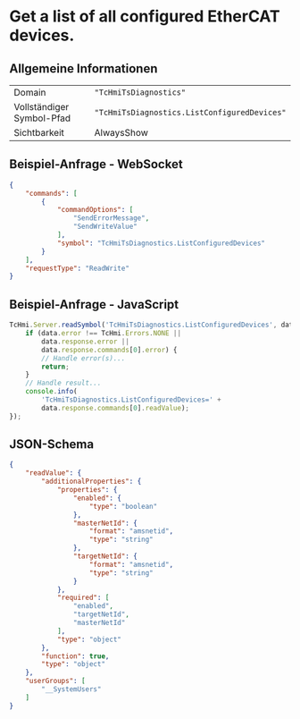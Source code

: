 # Get a list of all configured EtherCAT devices.

## Allgemeine Informationen

|  |  |
| - | - |
| Domain | `"TcHmiTsDiagnostics"` |
| Vollständiger Symbol-Pfad | `"TcHmiTsDiagnostics.ListConfiguredDevices"` |
| Sichtbarkeit | AlwaysShow |

## Beispiel-Anfrage - WebSocket

```json
{
    "commands": [
        {
            "commandOptions": [
                "SendErrorMessage",
                "SendWriteValue"
            ],
            "symbol": "TcHmiTsDiagnostics.ListConfiguredDevices"
        }
    ],
    "requestType": "ReadWrite"
}
```

## Beispiel-Anfrage - JavaScript

```javascript
TcHmi.Server.readSymbol('TcHmiTsDiagnostics.ListConfiguredDevices', data => {
    if (data.error !== TcHmi.Errors.NONE ||
        data.response.error ||
        data.response.commands[0].error) {
        // Handle error(s)...
        return;
    }
    // Handle result...
    console.info(
        'TcHmiTsDiagnostics.ListConfiguredDevices=' +
        data.response.commands[0].readValue);
});
```

## JSON-Schema

```json
{
    "readValue": {
        "additionalProperties": {
            "properties": {
                "enabled": {
                    "type": "boolean"
                },
                "masterNetId": {
                    "format": "amsnetid",
                    "type": "string"
                },
                "targetNetId": {
                    "format": "amsnetid",
                    "type": "string"
                }
            },
            "required": [
                "enabled",
                "targetNetId",
                "masterNetId"
            ],
            "type": "object"
        },
        "function": true,
        "type": "object"
    },
    "userGroups": [
        "__SystemUsers"
    ]
}
```
